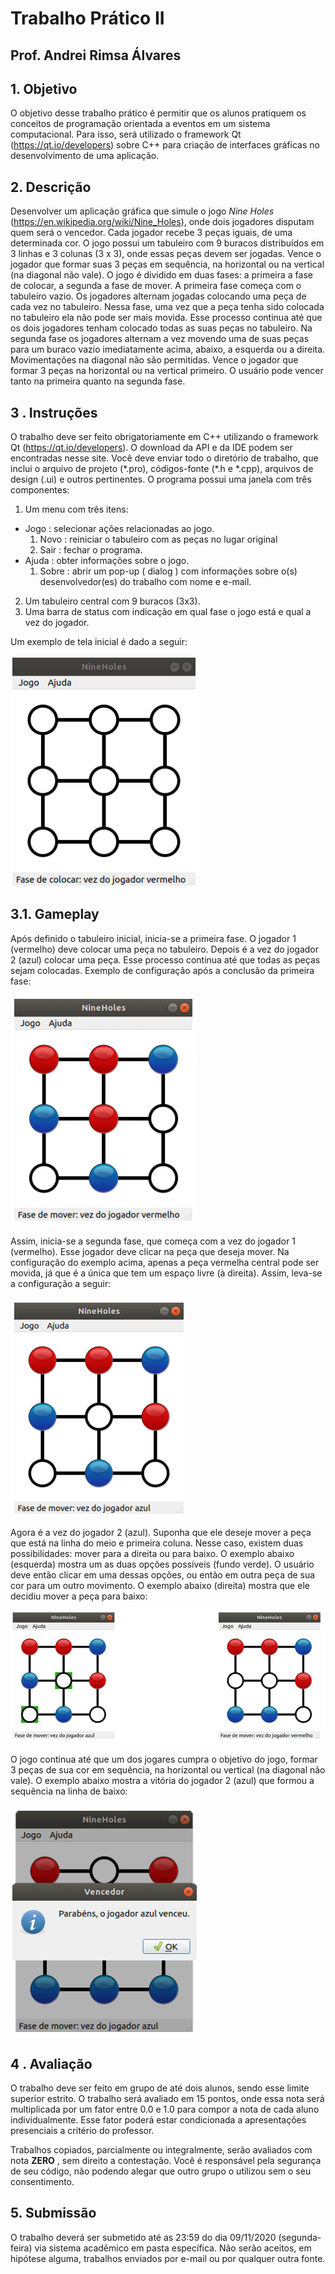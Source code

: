 # Trabalho Prático II
## Prof. Andrei Rimsa Álvares

## 1. Objetivo

O objetivo desse trabalho prático é permitir que os alunos pratiquem os
conceitos de programação orientada a eventos em um sistema computacional.
Para isso, será utilizado o framework Qt (https://qt.io/developers) sobre C++
para criação de interfaces gráficas no desenvolvimento de uma aplicação.

## 2. Descrição

Desenvolver um aplicação gráfica que simule o jogo _Nine Holes_
(https://en.wikipedia.org/wiki/Nine_Holes), onde dois jogadores disputam
quem será o vencedor. Cada jogador recebe 3 peças iguais, de uma determinada
cor. O jogo possui um tabuleiro com 9 buracos distribuídos em 3 linhas e 3
colunas (3 x 3), onde essas peças devem ser jogadas. Vence o jogador que formar
suas 3 peças em sequência, na horizontal ou na vertical (na diagonal não vale).
O jogo é dividido em duas fases: a primeira a fase de colocar, a segunda a
fase de mover. A primeira fase começa com o tabuleiro vazio. Os jogadores
alternam jogadas colocando uma peça de cada vez no tabuleiro. Nessa fase, uma
vez que a peça tenha sido colocada no tabuleiro ela não pode ser mais movida.
Esse processo continua até que os dois jogadores tenham colocado todas as suas
peças no tabuleiro. Na segunda fase os jogadores alternam a vez movendo uma
de suas peças para um buraco vazio imediatamente acima, abaixo, a esquerda ou
a direita. Movimentações na diagonal não são permitidas. Vence o jogador que
formar 3 peças na horizontal ou na vertical primeiro. O usuário pode vencer
tanto na primeira quanto na segunda fase.

## 3 . Instruções

O trabalho deve ser feito obrigatoriamente em C++ utilizando o framework Qt (https://qt.io/developers).
O download da API e da IDE podem ser encontradas nesse site. Você deve enviar todo o diretório de trabalho,
que inclui o arquivo de projeto (\*.pro), códigos-fonte (\*.h e \*.cpp), arquivos de design (.ui) e
outros pertinentes. O programa possui uma janela com três componentes:

1. Um menu com três itens:
  * Jogo : selecionar ações relacionadas ao jogo.
    1. Novo : reiniciar o tabuleiro com as peças no lugar original
    2. Sair : fechar o programa.
  * Ajuda : obter informações sobre o jogo.
    1. Sobre : abrir um pop-up ( dialog ) com informações sobre
    o(s) desenvolvedor(es) do trabalho com nome e e-mail.
2. Um tabuleiro central com 9 buracos (3x3).
3. Uma barra de status com indicação em qual fase o jogo está e qual a vez
do jogador.

Um exemplo de tela inicial é dado a seguir:

![imagem](Imagens/Imagem%2001.png)

## 3.1. Gameplay

Após definido o tabuleiro inicial, inicia-se a primeira fase. O jogador 1
(vermelho) deve colocar uma peça no tabuleiro. Depois é a vez do jogador 2
(azul) colocar uma peça. Esse processo continua até que todas as peças sejam
colocadas. Exemplo de configuração após a conclusão da primeira fase:

![imagem](Imagens/Imagem%2002.png)

Assim, inicia-se a segunda fase, que começa com a vez do jogador 1
(vermelho). Esse jogador deve clicar na peça que deseja mover. Na configuração
do exemplo acima, apenas a peça vermelha central pode ser movida, já que é a
única que tem um espaço livre (à direita). Assim, leva-se a configuração a seguir:

![imagem](Imagens/Imagem%2003.png)

Agora é a vez do jogador 2 (azul). Suponha que ele deseje mover a peça
que está na linha do meio e primeira coluna. Nesse caso, existem duas
possibilidades: mover para a direita ou para baixo. O exemplo abaixo (esquerda)
mostra um as duas opções possíveis (fundo verde). O usuário deve então clicar
em uma dessas opções, ou então em outra peça de sua cor para um outro
movimento. O exemplo abaixo (direita) mostra que ele decidiu mover a peça
para baixo:

![imagem](Imagens/Imagem%2004.png)

O jogo continua até que um dos jogares cumpra o objetivo do jogo, formar
3 peças de sua cor em sequência, na horizontal ou vertical (na diagonal não vale).
O exemplo abaixo mostra a vitória do jogador 2 (azul) que formou a sequência na
linha de baixo:

![imagem](Imagens/Imagem%2005.png)

## 4 . Avaliação

O trabalho deve ser feito em grupo de até dois alunos, sendo esse limite superior estrito.
O trabalho será avaliado em 15 pontos, onde essa nota será
multiplicada por um fator entre 0.0 e 1.0 para compor a nota de cada aluno
individualmente. Esse fator poderá estar condicionada a apresentações
presenciais a critério do professor.

Trabalhos copiados, parcialmente ou integralmente, serão avaliados com
nota **ZERO** , sem direito a contestação. Você é responsável pela segurança de seu
código, não podendo alegar que outro grupo o utilizou sem o seu consentimento.

## 5. Submissão

 O trabalho deverá ser submetido até as 23:59 do dia 09/11/2020 (segunda-feira) via sistema acadêmico em pasta específica.
Não serão aceitos, em hipótese alguma, trabalhos enviados por e-mail ou por qualquer outra fonte.
